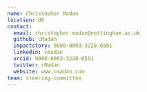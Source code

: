 ```yaml
---
name: Christopher Madan
location: UK
contact:
  email: christopher.madan@nottingham.ac.uk
  github: cMadan
  impactstory: 0000-0003-3228-6501
  linkedin: cmadan
  orcid: 0000-0003-3228-6501
  twitter: cMadan
  website: www.cmadan.com
team: steering-committee
---
```

